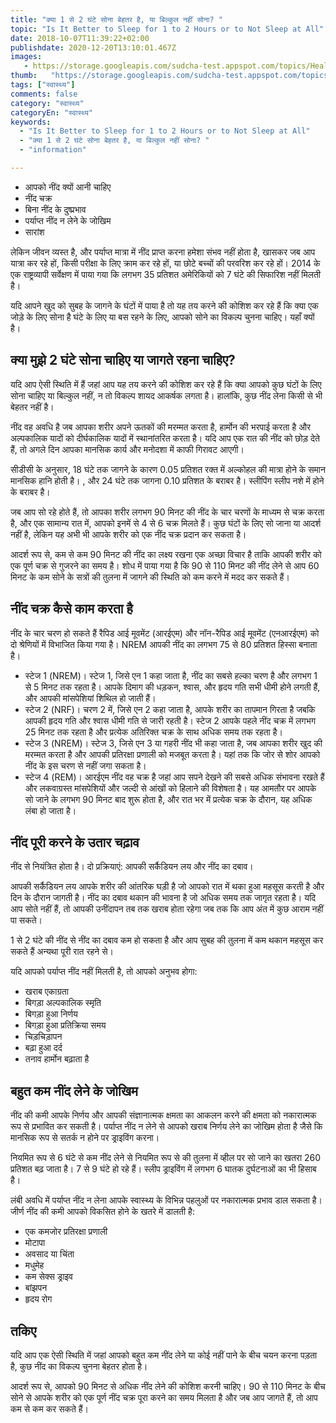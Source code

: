 ```yaml
---
title: "क्या 1 से 2 घंटे सोना बेहतर है, या बिल्कुल नहीं सोना? "
topic: "Is It Better to Sleep for 1 to 2 Hours or to Not Sleep at All"
date: 2018-10-07T11:39:22+02:00
publishdate: 2020-12-20T13:10:01.467Z
images: 
   - https://storage.googleapis.com/sudcha-test.appspot.com/topics/Health/default-selection/3.jpg
thumb:   "https://storage.googleapis.com/sudcha-test.appspot.com/topics/Health/default-selection/thumb/3.jpg"
tags: ["स्वास्थ्य"]
comments: false
category: "स्वास्थ्य"
categoryEn: "स्वास्थ्य"
keywords: 
  - "Is It Better to Sleep for 1 to 2 Hours or to Not Sleep at All"
  - "क्या 1 से 2 घंटे सोना बेहतर है, या बिल्कुल नहीं सोना? "
  - "information"

---
```

<ul> <li> आपको नींद क्यों आनी चाहिए </li> <li> नींद चक्र </li> <li> बिना नींद के दुष्प्रभाव </li> <li> पर्याप्त नींद न लेने के जोखिम </li> <li> सारांश </li> </ul> <p> लेकिन जीवन व्यस्त है, और पर्याप्त मात्रा में नींद प्राप्त करना हमेशा संभव नहीं होता है, खासकर जब आप यात्रा कर रहे हों, किसी परीक्षा के लिए क्राम कर रहे हों, या छोटे बच्चों की परवरिश कर रहे हों। 2014 के एक राष्ट्रव्यापी सर्वेक्षण में पाया गया कि लगभग 35 प्रतिशत अमेरिकियों को 7 घंटे की सिफारिश नहीं मिलती है। </p> <p> यदि आपने खुद को सुबह के जागने के घंटों में पाया है तो यह तय करने की कोशिश कर रहे हैं कि क्या एक जोड़े के लिए सोना है घंटे के लिए या बस रहने के लिए, आपको सोने का विकल्प चुनना चाहिए। यहाँ क्यों है। </p> <h2> क्या मुझे 2 घंटे सोना चाहिए या जागते रहना चाहिए? </H2> <p> यदि आप ऐसी स्थिति में हैं जहां आप यह तय करने की कोशिश कर रहे हैं कि क्या आपको कुछ घंटों के लिए सोना चाहिए या बिल्कुल नहीं, न तो विकल्प शायद आकर्षक लगता है। हालांकि, कुछ नींद लेना किसी से भी बेहतर नहीं है। </p> <p> नींद वह अवधि है जब आपका शरीर अपने ऊतकों की मरम्मत करता है, हार्मोन की भरपाई करता है और अल्पकालिक यादों को दीर्घकालिक यादों में स्थानांतरित करता है। यदि आप एक रात की नींद को छोड़ देते हैं, तो अगले दिन आपका मानसिक कार्य और मनोदशा में काफी गिरावट आएगी। </p> <p> सीडीसी के अनुसार, 18 घंटे तक जागने के कारण 0.05 प्रतिशत रक्त में अल्कोहल की मात्रा होने के समान मानसिक हानि होती है। , और 24 घंटे तक जागना 0.10 प्रतिशत के बराबर है। स्लीपिंग स्लीप नशे में होने के बराबर है। </p> <p> जब आप सो रहे होते हैं, तो आपका शरीर लगभग 90 मिनट की नींद के चार चरणों के माध्यम से चक्र करता है, और एक सामान्य रात में, आपको इनमें से 4 से 6 चक्र मिलते हैं। कुछ घंटों के लिए सो जाना या आदर्श नहीं है, लेकिन यह अभी भी आपके शरीर को एक नींद चक्र प्रदान कर सकता है। </p> <p> आदर्श रूप से, कम से कम 90 मिनट की नींद का लक्ष्य रखना एक अच्छा विचार है ताकि आपकी शरीर को एक पूर्ण चक्र से गुजरने का समय है। शोध में पाया गया है कि 90 से 110 मिनट की नींद लेने से आप 60 मिनट के कम सोने के सत्रों की तुलना में जागने की स्थिति को कम करने में मदद कर सकते हैं। </p> <h2> नींद चक्र कैसे काम करता है </h2> <p> नींद के चार चरण हो सकते हैं रैपिड आई मूवमेंट (आरईएम) और नॉन-रैपिड आई मूवमेंट (एनआरईएम) को दो श्रेणियों में विभाजित किया गया है। NREM आपकी नींद का लगभग 75 से 80 प्रतिशत हिस्सा बनाता है। </p> <ul> <li> स्टेज 1 (NREM)। स्टेज 1, जिसे एन 1 कहा जाता है, नींद का सबसे हल्का चरण है और लगभग 1 से 5 मिनट तक रहता है। आपके दिमाग की धड़कन, श्वास, और हृदय गति सभी धीमी होने लगती हैं, और आपकी मांसपेशियां शिथिल हो जाती हैं। </li> <li> स्टेज 2 (NRF)। चरण 2 में, जिसे एन 2 कहा जाता है, आपके शरीर का तापमान गिरता है जबकि आपकी हृदय गति और श्वास धीमी गति से जारी रहती है। स्टेज 2 आपके पहले नींद चक्र में लगभग 25 मिनट तक रहता है और प्रत्येक अतिरिक्त चक्र के साथ अधिक समय तक रहता है। </li> <li> स्टेज 3 (NREM)। स्टेज 3, जिसे एन 3 या गहरी नींद भी कहा जाता है, जब आपका शरीर खुद की मरम्मत करता है और आपकी प्रतिरक्षा प्रणाली को मजबूत करता है। यहां तक ​​कि जोर से शोर आपको नींद के इस चरण से नहीं जगा सकता है। </li> <li> स्टेज 4 (REM)। आरईएम नींद वह चक्र है जहां आप सपने देखने की सबसे अधिक संभावना रखते हैं और लकवाग्रस्त मांसपेशियों और जल्दी से आंखों को हिलाने की विशेषता है। यह आमतौर पर आपके सो जाने के लगभग 90 मिनट बाद शुरू होता है, और रात भर में प्रत्येक चक्र के दौरान, यह अधिक लंबा हो जाता है। </li> </ul> <h2> नींद पूरी करने के उतार चढ़ाव </h2> <p> नींद से नियंत्रित होता है। दो प्रक्रियाएं: आपकी सर्कैडियन लय और नींद का दबाव। </p> <p> आपकी सर्कैडियन लय आपके शरीर की आंतरिक घड़ी है जो आपको रात में थका हुआ महसूस करती है और दिन के दौरान जागती है। नींद का दबाव थकान की भावना है जो अधिक समय तक जागृत रहता है। यदि आप सोते नहीं हैं, तो आपकी उनींदापन तब तक खराब होता रहेगा जब तक कि आप अंत में कुछ आराम नहीं पा सकते। </p> <p> 1 से 2 घंटे की नींद से नींद का दबाव कम हो सकता है और आप सुबह की तुलना में कम थकान महसूस कर सकते हैं अन्यथा पूरी रात रहने से। </p> <p> यदि आपको पर्याप्त नींद नहीं मिलती है, तो आपको अनुभव होगा: </p> <ul> <li> खराब एकाग्रता </li> <li> बिगड़ा अल्पकालिक स्मृति </li> <li> बिगड़ा हुआ निर्णय </li> <li> बिगड़ा हुआ प्रतिक्रिया समय </li> <li> चिड़चिड़ापन </li> <li> बढ़ा हुआ दर्द </li> <li> तनाव हार्मोन बढ़ाता है </li> </ul> <h2> बहुत कम नींद लेने के जोखिम </h2> <p> नींद की कमी आपके निर्णय और आपकी संज्ञानात्मक क्षमता का आकलन करने की क्षमता को नकारात्मक रूप से प्रभावित कर सकती है। पर्याप्त नींद न लेने से आपको खराब निर्णय लेने का जोखिम होता है जैसे कि मानसिक रूप से सतर्क न होने पर ड्राइविंग करना। </p> <p> नियमित रूप से 6 घंटे से कम नींद लेने से नियमित रूप से की तुलना में व्हील पर सो जाने का खतरा 260 प्रतिशत बढ़ जाता है। 7 से 9 घंटे हो रहे हैं। स्लीप ड्राइविंग में लगभग 6 घातक दुर्घटनाओं का भी हिसाब है। </p> <p> लंबी अवधि में पर्याप्त नींद न लेना आपके स्वास्थ्य के विभिन्न पहलुओं पर नकारात्मक प्रभाव डाल सकता है। जीर्ण नींद की कमी आपको विकसित होने के खतरे में डालती है: </p> <ul> <li> एक कमजोर प्रतिरक्षा प्रणाली </li> <li> मोटापा </li> <li> अवसाद या चिंता </li> <li > मधुमेह </li> <li> कम सेक्स ड्राइव </li> <li> बांझपन </li> <li> हृदय रोग </li> </ul> <h2> तकिए </h2> <p> यदि आप एक ऐसी स्थिति में जहां आपको बहुत कम नींद लेने या कोई नहीं पाने के बीच चयन करना पड़ता है, कुछ नींद का विकल्प चुनना बेहतर होता है। </P> <p> आदर्श रूप से, आपको 90 मिनट से अधिक नींद लेने की कोशिश करनी चाहिए। 90 से 110 मिनट के बीच सोने से आपके शरीर को एक पूर्ण नींद चक्र पूरा करने का समय मिलता है और जब आप जागते हैं, तो आप कम से कम कर सकते हैं। </P> 